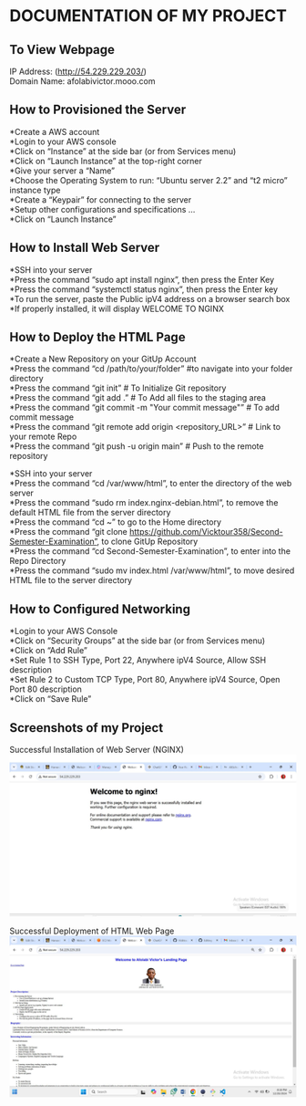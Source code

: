 # DOCUMENTATION OF MY PROJECT
 
## To View Webpage
IP Address: (http://54.229.229.203/)  
Domain Name: afolabivictor.mooo.com

## How to Provisioned the Server
*Create a AWS account  
*Login to your AWS console  
*Click on “Instance” at the side bar (or from Services menu)  
*Click on “Launch Instance” at the top-right corner  
*Give your server a “Name”  
*Choose the Operating System to run: “Ubuntu server 2.2” and “t2 micro” instance type  
*Create a “Keypair” for connecting to the server  
*Setup other configurations and specifications …  
*Click on “Launch Instance”

## How to Install Web Server
*SSH into your server  
*Press the command “sudo apt install nginx”, then press the Enter Key  
*Press the command “systemctl status nginx”, then press the Enter key  
*To run the server, paste the Public ipV4 address on a browser search box  
*If properly installed, it will display WELCOME TO NGINX

## How to Deploy the HTML Page
*Create a New Repository on your GitUp Account  
*Press the command “cd /path/to/your/folder”	#to navigate into your folder directory  
*Press the command “git init”	# To Initialize Git repository  
*Press the command “git add .”	# To Add all files to the staging area  
*Press the command “git commit -m "Your commit message"” # To add commit message  
*Press the command “git remote add origin <repository_URL>”  # Link to your remote Repo  
*Press the command “git push -u origin main”          # Push to the remote repository  

*SSH into your server  
*Press the command “cd /var/www/html”, to enter the directory of the web server  
*Press the command “sudo rm index.nginx-debian.html”, to remove the default HTML file from the server directory  
*Press the command “cd ~” to go to the Home directory  
*Press the command “git clone https://github.com/Vicktour358/Second-Semester-Examination”, to clone GitUp Repository  
*Press the command “cd Second-Semester-Examination”, to enter into the Repo Directory  
*Press the command “sudo mv index.html /var/www/html”, to move desired HTML file to the server directory  

## How to Configured Networking
*Login to your AWS Console  
*Click on “Security Groups” at the side bar (or from Services menu)  
*Click on “Add Rule”  
*Set Rule 1 to SSH Type, Port 22, Anywhere ipV4 Source, Allow SSH description  
*Set Rule 2 to Custom TCP Type, Port 80, Anywhere ipV4 Source, Open Port 80 description  
*Click on “Save Rule” 

## Screenshots of my Project
Successful Installation of Web Server (NGINX)
![Installation of Web Server (NGINX)](Screenshots/Nginx.JPG "Successful Installation of Web Server (NGINX)")

Successful Deployment of HTML Web Page
![Loading of Deployed HTML Web Page](Screenshots/Webpage.JPG "Successful Deployment of HTML Web Page")